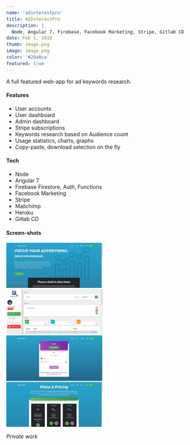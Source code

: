 ```yaml
---
name: 'adinterestpro'
title: AdInterestPro
description: |
  Node, Angular 7, Firebase, Facebook Marketing, Stripe, Gitlab CD  
date: Feb 1, 2019
thumb: image.png
image: image.png
color: '#29a0ca'
featured: true
---
```


A full featured web-app for ad keywords research.


#### Features

- User accounts
- User dashboard
- Admin dashboard
- Stripe subscriptions
- Keywords research based on Audience count
- Usage statistics, charts, graphs
- Copy-paste, download selection on the fly

#### Tech

- Node
- Angular 7
- Firebase Firestore, Auth, Functions
- Facebook Marketing
- Stripe
- Mailchimp
- Heroku
- Gitlab CD

#### Screen-shots

[<img src="./1.jpg" width="256">](./1.jpg)
[<img src="./2.jpg" width="256">](./2.jpg)
[<img src="./3.jpg" width="256">](./3.jpg)
[<img src="./4.jpg" width="256">](./4.jpg)

*Private work*